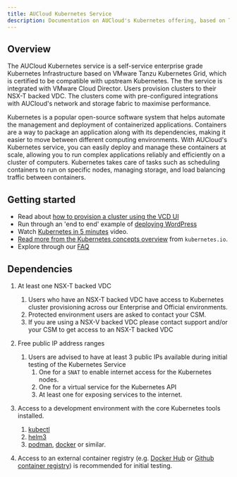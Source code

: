 ```yaml
---
title: AUCloud Kubernetes Service
description: Documentation on AUCloud's Kubernetes offering, based on Tanzu Kubernetes Grid and VMware Cloud Director.
---
```




## Overview 
The AUCloud Kubernetes service is a self-service enterprise grade Kubernetes Infrastructure based on VMware Tanzu Kubernetes Grid, which is certified to be compatible with upstream Kubernetes.
The the service is integrated with VMware Cloud Director. Users provision clusters to their NSX-T backed VDC. The clusters come with pre-configured integrations with AUCloud's network and storage fabric to maximise performance.

Kubernetes is a popular open-source software system that helps automate the management and deployment of containerized applications. Containers are a way to package an application along with its dependencies, making it easier to move between different computing environments. With AUCloud's Kubernetes service, you can easily deploy and manage these containers at scale, allowing you to run complex applications reliably and efficiently on a cluster of computers. Kubernetes takes care of tasks such as scheduling containers to run on specific nodes, managing storage, and load balancing traffic between containers.


## Getting started

- Read about [how to provision a cluster using the VCD UI](./provisioning_clusters_vcd_ui.md)
- Run through an 'end to end' example of [deploying WordPress](./deploying_example_wordpress_with_sql.md)
- Watch [Kubernetes in 5 minutes](https://www.youtube.com/watch?v=PH-2FfFD2PU) video.
- [Read more from the Kubernetes concepts overview](https://kubernetes.io/docs/concepts/overview/) from `kubernetes.io`.
- Explore through our [FAQ](./faq.md)


## Dependencies

1. At least one NSX-T backed VDC
    1. Users who have an NSX-T backed VDC have access to Kubernetes cluster provisioning across our Enterprise and Official environments. 
    2. Protected environment users are asked to contact your CSM.
    3. If you are using a NSX-V backed VDC please contact support and/or your CSM to get access to an NSX-T backed VDC 

2. Free public IP address ranges
    1. Users are advised to have at least 3 public IPs available during initial testing of the Kubernetes Service
       1. One for a `SNAT` to enable internet access for the Kubernetes nodes.
       2. One for a virtual service for the Kubernetes API
       3. At least one for exposing services to the internet.

3. Access to a development environment with the core Kubernetes tools installed.
    1. [kubectl](https://kubernetes.io/docs/tasks/tools/)
    2. [helm3](https://helm.sh/docs/intro/install/)
    3. [podman](https://podman.io/getting-started/installation), [docker](https://docs.docker.com/get-docker/) or similar.

4. Access to an external container registry (e.g. [Docker Hub](https://hub.docker.com/) or [Github container registry](https://docs.github.com/en/packages/working-with-a-github-packages-registry/working-with-the-container-registry)) is recommended for initial testing.


